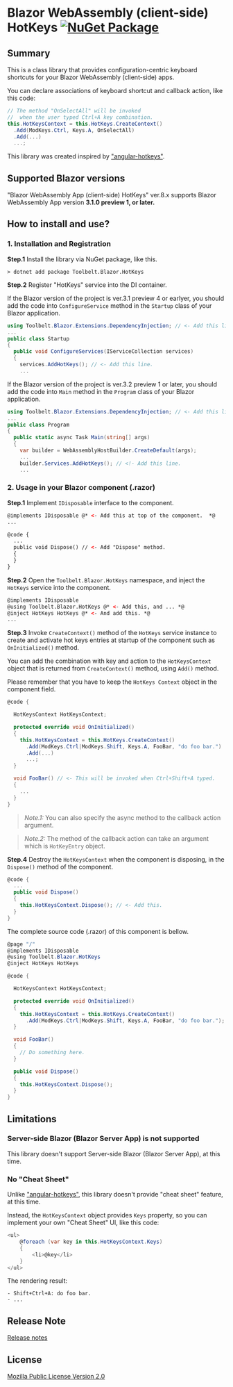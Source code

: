 # Blazor WebAssembly (client-side) HotKeys [![NuGet Package](https://img.shields.io/nuget/v/Toolbelt.Blazor.HotKeys.svg)](https://www.nuget.org/packages/Toolbelt.Blazor.HotKeys/)

## Summary

This is a class library that provides configuration-centric keyboard shortcuts for your Blazor WebAssembly (client-side) apps.

You can declare associations of keyboard shortcut and callback action, like this code:

```csharp
// The method "OnSelectAll" will be invoked 
//  when the user typed Ctrl+A key combination.
this.HotKeysContext = this.HotKeys.CreateContext()
  .Add(ModKeys.Ctrl, Keys.A, OnSelectAll)
  .Add(...)
  ...;
```

This library was created inspired by ["angular-hotkeys"](https://github.com/chieffancypants/angular-hotkeys).

## Supported Blazor versions

"Blazor WebAssembly App (client-side) HotKeys" ver.8.x supports Blazor WebAssembly App version **3.1.0 preview 1, or later.**

## How to install and use?

### 1. Installation and Registration

**Step.1** Install the library via NuGet package, like this.

```shell
> dotnet add package Toolbelt.Blazor.HotKeys
```

**Step.2** Register "HotKeys" service into the DI container.

If the Blazor version of the project is ver.3.1 preview 4 or earlyer, you should add the code into  `ConfigureService` method in the `Startup` class of your Blazor application.

```csharp
using Toolbelt.Blazor.Extensions.DependencyInjection; // <- Add this line, and...
...
public class Startup
{
  public void ConfigureServices(IServiceCollection services)
  {
    services.AddHotKeys(); // <- Add this line.
    ...
```

If the Blazor version of the project is ver.3.2 preview 1 or later, you should add the code into  `Main` method in the `Program` class of your Blazor application.

```csharp
using Toolbelt.Blazor.Extensions.DependencyInjection; // <- Add this line, and...
...
public class Program
{
  public static async Task Main(string[] args)
  {
    var builder = WebAssemblyHostBuilder.CreateDefault(args);
    ...
    builder.Services.AddHotKeys(); // <!- Add this line.
    ...
```

### 2. Usage in your Blazor component (.razor)

**Step.1** Implement `IDisposable` interface to the component.

```html
@implements IDisposable @* <- Add this at top of the component.  *@
...

@code {
  ...
  public void Dispose() // <- Add "Dispose" method.
  {
  }
}
```

**Step.2** Open the `Toolbelt.Blazor.HotKeys` namespace, and inject the `HotKeys` service into the component.

```html
@implements IDisposable
@using Toolbelt.Blazor.HotKeys @* <- Add this, and ... *@
@inject HotKeys HotKeys @* <- And add this. *@
...
```

**Step.3** Invoke `CreateContext()` method of the `HotKeys` service instance to create and activate hot keys entries at startup of the component such as `OnInitialized()` method.

You can add the combination with key and action to the `HotKeysContext` object that is returned from `CreateContext()` method, using `Add()` method.

Please remember that you have to keep the `HotKeys Context` object in the component field.

```csharp
@code {

  HotKeysContext HotKeysContext;

  protected override void OnInitialized()
  {
    this.HotKeysContext = this.HotKeys.CreateContext()
      .Add(ModKeys.Ctrl|ModKeys.Shift, Keys.A, FooBar, "do foo bar.")
      .Add(...)
      ...;
  }

  void FooBar() // <- This will be invoked when Ctrl+Shift+A typed.
  {
    ...
  }
}
```

> _Note.1:_ You can also specify the async method to the callback action argument.

> _Note.2:_ The method of the callback action can take an argument which is `HotKeyEntry` object.


**Step.4** Destroy the `HotKeysContext` when the component is disposing, in the `Dispose()` method of the component.

```csharp
@code {
  ...
  public void Dispose()
  {
    this.HotKeysContext.Dispose(); // <- Add this.
  }
}
```

The complete source code (.razor) of this component is bellow.

```csharp
@page "/"
@implements IDisposable
@using Toolbelt.Blazor.HotKeys
@inject HotKeys HotKeys

@code {

  HotKeysContext HotKeysContext;

  protected override void OnInitialized()
  {
    this.HotKeysContext = this.HotKeys.CreateContext()
      .Add(ModKeys.Ctrl|ModKeys.Shift, Keys.A, FooBar, "do foo bar.");
  }

  void FooBar()
  {
    // Do something here.
  }

  public void Dispose()
  {
    this.HotKeysContext.Dispose();
  }
}
```

## Limitations

### Server-side Blazor (Blazor Server App) is not supported

This library doesn't support Server-side Blazor (Blazor Server App), at this time.

### No "Cheat Sheet"

Unlike ["angular-hotkeys"](https://github.com/chieffancypants/angular-hotkeys), this library doesn't provide "cheat sheet" feature, at this time.

Instead, the `HotKeysContext` object provides `Keys` property, so you can implement your own "Cheat Sheet" UI, like this code:

```csharp
<ul>
    @foreach (var key in this.HotKeysContext.Keys)
    {
        <li>@key</li>
    }
</ul>
```

The rendering result:

```
- Shift+Ctrl+A: do foo bar.
- ...
```

## Release Note

[Release notes](https://github.com/jsakamoto/Toolbelt.Blazor.HotKeys/blob/master/RELEASE-NOTES.txt)

## License

[Mozilla Public License Version 2.0](https://github.com/jsakamoto/Toolbelt.Blazor.HotKeys/blob/master/LICENSE)
